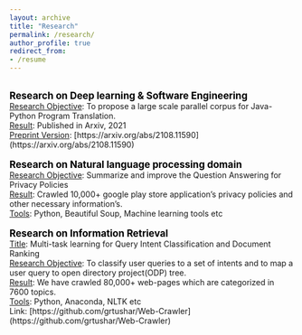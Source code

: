 ```yaml
---
layout: archive
title: "Research"
permalink: /research/
author_profile: true
redirect_from:
- /resume
---
```

<br/>
    <span style="color:black; font-weight:bold; font-size:17px">Research on Deep learning & Software Engineering</span><br/>
    <span style="text-decoration:underline;">Research Objective</span>: To propose a large scale parallel corpus for Java-Python Program Translation.<br/>
    <span style="text-decoration:underline;">Result</span>: Published in Arxiv, 2021<br/>
    <span style="text-decoration:underline;">Preprint Version</span>: [https://arxiv.org/abs/2108.11590](https://arxiv.org/abs/2108.11590)<br/>
<br/>
    <span style="color:black; font-weight:bold; font-size:17px">Research on Natural language processing domain</span><br/>
    <span style="text-decoration:underline;">Research Objective</span>: Summarize and improve the Question Answering for Privacy Policies<br/>
    <span style="text-decoration:underline;">Result</span>: Crawled 10,000+ google play store application’s privacy policies and other necessary information’s.<br/>
    <span style="text-decoration:underline;">Tools</span>: Python, Beautiful Soup, Machine learning tools etc<br/>
<br/>
    <span style="color:black; font-weight:bold; font-size:17px">Research on Information Retrieval</span><br/>
    <span style="text-decoration:underline;">Title</span>: Multi-task learning for Query Intent Classification and Document Ranking<br/>
    <span style="text-decoration:underline;">Research Objective</span>: To classify user queries to a set of intents and to map a user query to open directory project(ODP) tree.<br/>
    <span style="text-decoration:underline;">Result</span>: We have crawled 80,000+ web-pages which are categorized in 7600 topics.<br/>
    <span style="text-decoration:underline;">Tools</span>: Python, Anaconda, NLTK etc<br/>
    Link: [https://github.com/grtushar/Web-Crawler](https://github.com/grtushar/Web-Crawler)<br/>
<br/>